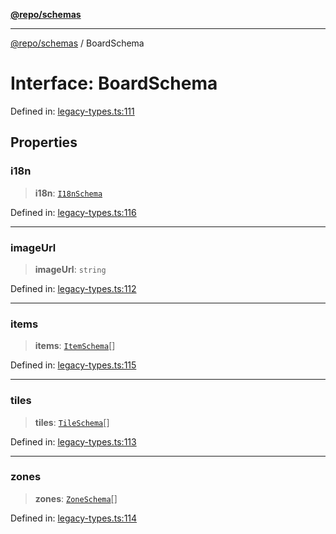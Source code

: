[**@repo/schemas**](../README.md)

***

[@repo/schemas](../globals.md) / BoardSchema

# Interface: BoardSchema

Defined in: [legacy-types.ts:111](https://github.com/alexqguo/drinking-board-game-v3/blob/ec7abd0ff51ebbb80af13ca3c5b158ba2e0616aa/packages/schemas/src/legacy-types.ts#L111)

## Properties

### i18n

> **i18n**: [`I18nSchema`](I18nSchema.md)

Defined in: [legacy-types.ts:116](https://github.com/alexqguo/drinking-board-game-v3/blob/ec7abd0ff51ebbb80af13ca3c5b158ba2e0616aa/packages/schemas/src/legacy-types.ts#L116)

***

### imageUrl

> **imageUrl**: `string`

Defined in: [legacy-types.ts:112](https://github.com/alexqguo/drinking-board-game-v3/blob/ec7abd0ff51ebbb80af13ca3c5b158ba2e0616aa/packages/schemas/src/legacy-types.ts#L112)

***

### items

> **items**: [`ItemSchema`](ItemSchema.md)[]

Defined in: [legacy-types.ts:115](https://github.com/alexqguo/drinking-board-game-v3/blob/ec7abd0ff51ebbb80af13ca3c5b158ba2e0616aa/packages/schemas/src/legacy-types.ts#L115)

***

### tiles

> **tiles**: [`TileSchema`](TileSchema.md)[]

Defined in: [legacy-types.ts:113](https://github.com/alexqguo/drinking-board-game-v3/blob/ec7abd0ff51ebbb80af13ca3c5b158ba2e0616aa/packages/schemas/src/legacy-types.ts#L113)

***

### zones

> **zones**: [`ZoneSchema`](ZoneSchema.md)[]

Defined in: [legacy-types.ts:114](https://github.com/alexqguo/drinking-board-game-v3/blob/ec7abd0ff51ebbb80af13ca3c5b158ba2e0616aa/packages/schemas/src/legacy-types.ts#L114)
